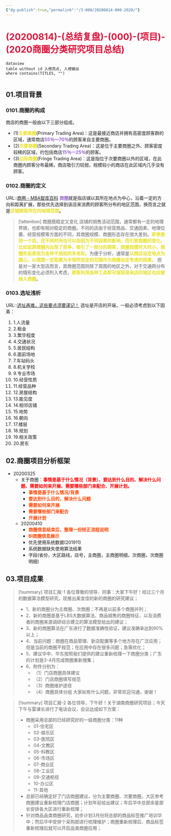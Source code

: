 ```yaml
---
{"dg-publish":true,"permalink":"/3-000/20200814-000-2020/"}
---
```



# <font color=#DC143C>(20200814)-(总结复盘)-(000)-(项目)-(2020商圈分类研究项目总结)</font>

```
dataview
table without id 入榜亮点, 入榜输出
where contains(TITLES, "")
```

```toc
```

## 01.项目背景
### 0101.商圈的构成
商店的商圈一般由以下三部分组成。
+ (1)<strong><font color=#E6E022>主要商圈</font></strong>(Primary Trading Area)：这是最接近商店并拥有高密度顾客群的区域，通常商店<strong><font color=#9966CC>55％～70％</font></strong>的顾客来自主要商圈。
+ (2)<strong><font color=#E6E022>次要商圈</font></strong>(Secondary Trading Area)：这是位于主要商圈之外、顾客密度较稀的区域，约包括商店<strong><font color=#9966CC>15％一25％</font></strong>的顾客。
+ (3)<strong><font color=#E6E022>边际商圈</font></strong>(Fringe Trading Area)：这是指位于次要商圈以外的区域，在此商圈内顾客分布最稀，商店吸引力较弱，规模较小的商店在此区域内几乎没有顾客。

### 0102.商圈的定义
URL::[商圈 - MBA智库百科](https://wiki.mbalib.com/zh-tw/%E5%95%86%E5%9C%88#_note-0)
<strong><font color=#9966CC>商圈</font></strong>就是指店铺以其所在地点为中心，沿着一定的方向和距离扩展，那些优先选择到该店来消费的顾客所分布的地区范围，换而言之就是<strong><font color=#E6E022>店铺顾客所在的地理范围</font></strong>。

>[!attention] 商圈既稳定又变化
店铺的销售活动范围，通常都有一定的地理界限，也即有相对稳定的商圈。不同的店由于经营商品、交通因素、地理位置、经营规模等方面的不同，其商圈规模、商圈形态存在很大差别。<strong><font color=#E6E022>即使是同一个店，在不同时间也可以会因为不同因素的影响，而引致商圈的变化，比如说原商圈内出现了竞争，吸引了一部分的顾客，商圈规模时大时小，商圈形态表现为各种不规则的多角形。</font></strong>为便于分析，通常是<strong><font color=#E6E022>以商店设定地点为圆心，以周围一定距离为半径所划定的范围作为商圈设定考虑的因素。</font></strong>
但是对一家大型店而言，其商圈范围则除了周围的地区之外，对于交通网分布的情形变化必须列入考虑，<strong><font color=#E6E022>顾客利用各种工具即可很容易来店的地区也应被纳入商圈</font></strong>。

### 0103.选址浅析
URL::[选址再难，这些要点须要谨记！](https://zhuanlan.zhihu.com/p/83509449)
选址是开店的开端，一般必须考虑到以下因素：
1. 1.人流量
2. 2.租金
3. 3.繁华程度
4. 4.交通状况
5. 5.居民结构
6. 6.面前场地
7. 7.车站码头
8. 8.机关学校
9. 9.专业市场
10. 10.经营性质
11. 11.经营品种
12. 12.房屋结构
13. 13.能见度
14. 14.相邻店铺
15. 15.地势
16. 16.朝向
17. 17.楼层
18. 18.规划
19. 19.相关政策
20. 20.房东

## 02.商圈项目分析框架
+ 20200325
    + 关于商圈：<strong><font color=#FF0000>事情是基于什么情况（背景）、要达到什么目的、解决什么问题、需要如何来开展、需要哪些部门来配合、开展计划。</font></strong>
        + <strong><font color=#FF4500>事情是基于什么情况/背景</font></strong>
        + <strong><font color=#FF4500>要达到什么目的，解决什么问题</font></strong>
        + <strong><font color=#FF4500>需要如何来开展</font></strong>
        + <strong><font color=#FF4500>需要哪些部门来配合</font></strong>
        + <strong><font color=#FF4500>开展计划</font></strong>
    + 20200410
        + <strong><font color=#FF4500>商圈信息结束后，整理一份矫正流程说明</font></strong>
        + <strong><font color=#FF4500>BI商圈信息展示</font></strong>
        + 优先使用系统数据(201911)
        + 系统数据缺失使用算法结果
        + 字段(省份，大区路线，店号，主商圈，主商圈明细，次商圈，次商圈明细)

## 03.项目成果
>[!summary] 项目汇报-1
>各位尊敬的领导、同事：大家下午好！经过三个月的数据算法模型研究，现推出美宜佳的新的商圈的研究建议；
>+ 1、新的商圈分为主商圈、次商圈；不再是以前多个商圈并列；
>+ 2、新的商圈是基于LBS大数据算法、商品销售的商圈特征、以及消费者的商圈来源调研综合建立的算法模型给出的建议；
>+ 3、新的商圈算法在广东进行了数据准确性验证，建议准确率达到90%以上；
>+ 4、当前问题：商圈在商品管理、新店配置等多个地方存在广泛应用；但是当前的商圈不规范；在应用中存在很多问题；急需优化；
>+ 5、建议华中、华东按照我们提供的建议重新梳理一下商圈分类；广东的计划是3-4月完成商圈重新搜集；
>+ 6、附件分别为：
>    + （1）门店商圈具体建议
>    + （2）门店商圈填写规范
>    + （3）商圈维护途径
>    + （4）商圈具体分组
大家如有什么问题，非常欢迎沟通，谢谢！

>[!summary] 项目汇报-2
>各位领导，下午好！关于湖南商圈研究项目；今天下午与雷课长进行了电话会议，会议达成如下方案：
>+ 商圈采用总部的已经研究好的一级商圈分类：11种
>    + 01-住宅区
>    + 02-娱乐区
>    + 03-医院区
>    + 04-文教区
>    + 05-科教区
>    + 06-市场区
>    + 07-商业区
>    + 08-工业区
>    + 09-交通枢纽
>    + 10-办公区
>    + 11-其他
>+ 总部已经确定好了门店商圈建议，分为主要商圈、次要商圈，大区参考商圈建议重新梳理门店商圈；计划年前给出建议；年后华中总部余星部长安排各大区进行重新梳理；
>+ 针对商品品类商圈研究，初步计划3月份将总部的商品标签推广培训华中；然后华中安排个采购部进行梳理维护；商圈重新梳理后、商品标签重新梳理后就可以开启品类商圈应用；
